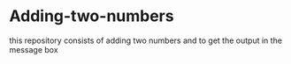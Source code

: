 # Adding-two-numbers
this repository consists of adding two numbers and to get the output in the message box
